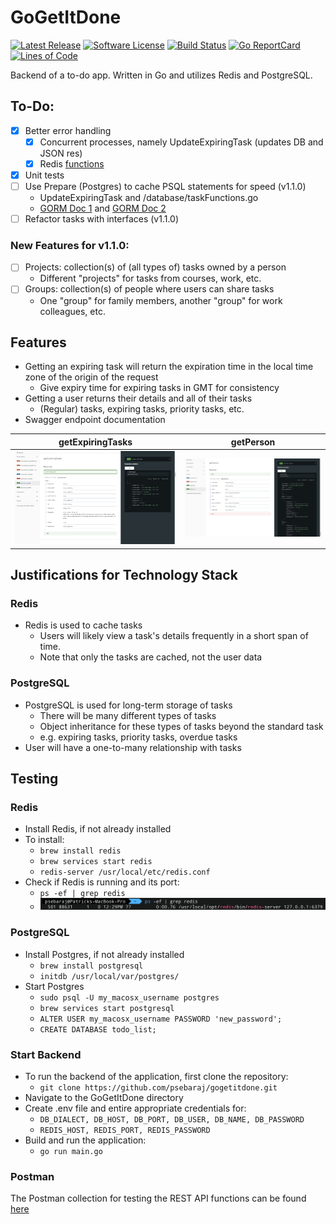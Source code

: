 # GoGetItDone
[![Latest Release](https://img.shields.io/github/release/psebaraj/gogetitdone.svg?style=for-the-badge)](https://github.com/psebaraj/gogetitdone/releases)
[![Software License](https://img.shields.io/badge/license-MIT-brightgreen.svg?style=for-the-badge)](/LICENSE)
[![Build Status](https://img.shields.io/github/workflow/status/psebaraj/gogetitdone/Go?style=for-the-badge)](https://github.com/PSebaRaj/GoGetItDone/actions/workflows/go.yml)
[![Go ReportCard](https://goreportcard.com/badge/github.com/psebaraj/gogetitdone?style=for-the-badge)](https://goreportcard.com/report/psebaraj/gogetitdone)
[![Lines of Code](https://img.shields.io/tokei/lines/github/psebaraj/gogetitdone?style=for-the-badge)](https://github.com/psebaraj/gogetitdone/actions)

Backend of a to-do app. Written in Go and utilizes Redis and PostgreSQL.

## To-Do:
- [x] Better error handling
	- [x] Concurrent processes, namely UpdateExpiringTask (updates DB and JSON res)
	- [x] Redis [functions](https://github.com/PSebaRaj/GoGetItDone/blob/main/cache/cache.go)
- [x] Unit tests
- [ ] Use Prepare (Postgres) to cache PSQL statements for speed (v1.1.0)
	- UpdateExpiringTask and /database/taskFunctions.go
	- [GORM Doc 1](https://gorm.io/docs/performance.html) and [GORM Doc 2](https://gorm.io/docs/v2_release_note.html#Prepared-Statement-Mode)
- [ ] Refactor tasks with interfaces (v1.1.0)

### New Features for v1.1.0:
- [ ] Projects: collection(s) of (all types of) tasks owned by a person
	- Different "projects" for tasks from courses, work, etc.
- [ ] Groups: collection(s) of people where users can share tasks
	- One "group" for family members, another "group" for work colleagues, etc.

## Features
- Getting an expiring task will return the expiration time in the local time zone of the origin of the request
	- Give expiry time for expiring tasks in GMT for consistency
- Getting a user returns their details and all of their tasks
	- (Regular) tasks, expiring tasks, priority tasks, etc.
- Swagger endpoint documentation

getExpiringTasks                        |getPerson
:--------------------------------------:|:--------------------------------------:
![Swagger1](./pictures/GGIDSwagger1.png)|![Swagger2](./pictures/GGIDSwagger2.png)

## Justifications for Technology Stack
### Redis
- Redis is used to cache tasks
	- Users will likely view a task's details frequently in a short span of time.
	- Note that only the tasks are cached, not the user data

### PostgreSQL
- PostgreSQL is used for long-term storage of tasks
	- There will be many different types of tasks
	- Object inheritance for these types of tasks beyond the standard task
	- e.g. expiring tasks, priority tasks, overdue tasks
- User will have a one-to-many relationship with tasks

## Testing
### Redis
- Install Redis, if not already installed
- To install:
	- `brew install redis`
	- `brew services start redis`
	- `redis-server /usr/local/etc/redis.conf`
- Check if Redis is running and its port:
	- `ps -ef | grep redis`
	- ![RedisCheck](./pictures/CheckRedisRunning.png)

### PostgreSQL
- Install Postgres, if not already installed
	- `brew install postgresql`
	- `initdb /usr/local/var/postgres/`
- Start Postgres
	- `sudo psql -U my_macosx_username postgres`
	- `brew services start postgresql`
	- `ALTER USER my_macosx_username PASSWORD 'new_password';`
	- `CREATE DATABASE todo_list;`

### Start Backend
- To run the backend of the application, first clone the repository:
	- `git clone https://github.com/psebaraj/gogetitdone.git`
- Navigate to the GoGetItDone directory
- Create .env file and entire appropriate credentials for:
	- `DB_DIALECT, DB_HOST, DB_PORT, DB_USER, DB_NAME, DB_PASSWORD`
	- `REDIS_HOST, REDIS_PORT, REDIS_PASSWORD`
- Build and run the application:
	- `go run main.go`

### Postman
The Postman collection for testing the REST API functions can be found [here](https://www.getpostman.com/collections/40ab42d058be92ae4ef7)
